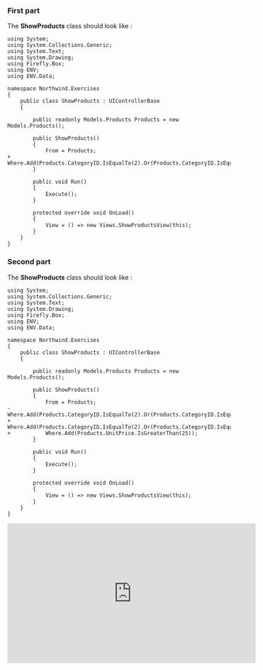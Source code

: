 ﻿### First part

The **ShowProducts** class should look like :
```csdiff
using System;
using System.Collections.Generic;
using System.Text;
using System.Drawing;
using Firefly.Box;
using ENV;
using ENV.Data;

namespace Northwind.Exercises
{
    public class ShowProducts : UIControllerBase
    {

        public readonly Models.Products Products = new Models.Products();

        public ShowProducts()
        {
            From = Products;
+           Where.Add(Products.CategoryID.IsEqualTo(2).Or(Products.CategoryID.IsEqualTo(4).Or(Products.CategoryID.IsEqualTo(6))).And(Products.UnitPrice.IsGreaterThan(25)));
        }

        public void Run()
        {
            Execute();
        }

        protected override void OnLoad()
        {
            View = () => new Views.ShowProductsView(this);
        }
    }
}
```


### Second part

The **ShowProducts** class should look like :
```csdiff
using System;
using System.Collections.Generic;
using System.Text;
using System.Drawing;
using Firefly.Box;
using ENV;
using ENV.Data;

namespace Northwind.Exercises
{
    public class ShowProducts : UIControllerBase
    {

        public readonly Models.Products Products = new Models.Products();

        public ShowProducts()
        {
            From = Products;
-           Where.Add(Products.CategoryID.IsEqualTo(2).Or(Products.CategoryID.IsEqualTo(4).Or(Products.CategoryID.IsEqualTo(6))).And(Products.UnitPrice.IsGreaterThan(25)));
+           Where.Add(Products.CategoryID.IsEqualTo(2).Or(Products.CategoryID.IsEqualTo(4).Or(Products.CategoryID.IsEqualTo(6))));
+           Where.Add(Products.UnitPrice.IsGreaterThan(25));
        }

        public void Run()
        {
            Execute();
        }

        protected override void OnLoad()
        {
            View = () => new Views.ShowProductsView(this);
        }
    }
}
```


<iframe width="560" height="315" src="https://www.youtube.com/embed/ex29Ip6q5ow?list=PL1DEQjXG2xnKwhPzEwuvVkEL7a_D9-pkL" frameborder="0" allowfullscreen></iframe>